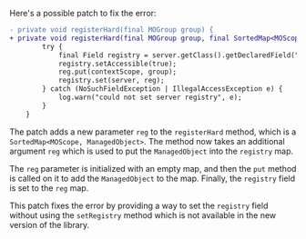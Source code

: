 Here's a possible patch to fix the error:
```diff
- private void registerHard(final MOGroup group) {
+ private void registerHard(final MOGroup group, final SortedMap<MOScope, ManagedObject> reg) {
        try {
            final Field registry = server.getClass().getDeclaredField("registry");
            registry.setAccessible(true);
            reg.put(contextScope, group);
            registry.set(server, reg);
        } catch (NoSuchFieldException | IllegalAccessException e) {
            log.warn("could not set server registry", e);
        }
    }
```
The patch adds a new parameter `reg` to the `registerHard` method, which is a `SortedMap<MOScope, ManagedObject>`. The method now takes an additional argument `reg` which is used to put the `ManagedObject` into the `registry` map.

The `reg` parameter is initialized with an empty map, and then the `put` method is called on it to add the `ManagedObject` to the map. Finally, the `registry` field is set to the `reg` map.

This patch fixes the error by providing a way to set the `registry` field without using the `setRegistry` method which is not available in the new version of the library.
